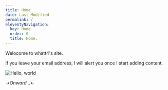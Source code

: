 ```yaml
---
title: Home.
date: Last Modified 
permalink: /
eleventyNavigation:
  key: Home 
  order: 0
  title: Home.
---
```

Welocome to whatt4's site. 

If you leave your email address, I will alert you once I start adding content.

![Hello, world](/content/images/hello.jpg)

->*Onward...*<-



